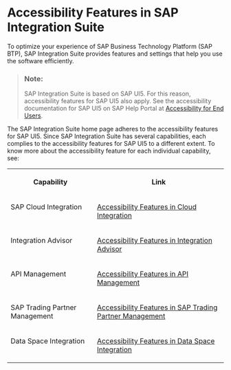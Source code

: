 <!-- loioe3e04a8258754b0d818f70324138549f -->

# Accessibility Features in SAP Integration Suite

To optimize your experience of SAP Business Technology Platform \(SAP BTP\), SAP Integration Suite provides features and settings that help you use the software efficiently.



> ### Note:  
> SAP Integration Suite is based on SAP UI5. For this reason, accessibility features for SAP UI5 also apply. See the accessibility documentation for SAP UI5 on SAP Help Portal at [Accessibility for End Users](https://help.sap.com/docs/SAPUI5/bc5a64aac808463baa95b4230f221716/f562835d0b4e44129aa24a17551a0baa.html).

The SAP Integration Suite home page adheres to the accessibility features for SAP UI5. Since SAP Integration Suite has several capabilities, each complies to the accessibility features for SAP UI5 to a different extent. To know more about the accessibility feature for each individual capability, see:


<table>
<tr>
<th valign="top">

Capability

</th>
<th valign="top">

Link

</th>
</tr>
<tr>
<td valign="top">

SAP Cloud Integration

</td>
<td valign="top">

[Accessibility Features in Cloud Integration](accessibility-features-in-cloud-integration-c7be6b6.md)

</td>
</tr>
<tr>
<td valign="top">

Integration Advisor

</td>
<td valign="top">

[Accessibility Features in Integration Advisor](accessibility-features-in-integration-advisor-2b33756.md)

</td>
</tr>
<tr>
<td valign="top">

API Management

</td>
<td valign="top">

[Accessibility Features in API Management](https://help.sap.com/docs/SAP_CLOUD_PLATFORM_API_MANAGEMENT/66d066d903c2473f81ec33acfe2ccdb4/479e5b4e0ba44a978acba41e6b80e1d9.html?version=Cloud)

</td>
</tr>
<tr>
<td valign="top">

SAP Trading Partner Management

</td>
<td valign="top">

[Accessibility Features in SAP Trading Partner Management](accessibility-features-in-sap-trading-partner-management-c17213a.md)

</td>
</tr>
<tr>
<td valign="top">

Data Space Integration

</td>
<td valign="top">

[Accessibility Features in Data Space Integration](accessibility-features-in-data-space-integration-dc5c2ee.md)

</td>
</tr>
</table>

